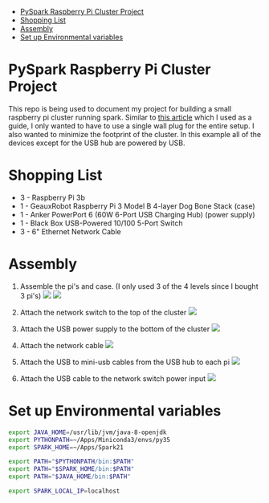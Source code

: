 <!-- TOC depthFrom:1 depthTo:6 withLinks:1 updateOnSave:1 orderedList:0 -->

- [PySpark Raspberry Pi Cluster Project](#pyspark-raspberry-pi-cluster-project)
- [Shopping List](#shopping-list)
- [Assembly](#assembly)
- [Set up Environmental variables](#set-up-environmental-variables)

<!-- /TOC -->

# PySpark Raspberry Pi Cluster Project

This repo is being used to document my project for building a small raspberry pi cluster running spark. Similar to [this article](http://makezine.com/projects/build-a-compact-4-node-raspberry-pi-cluster/) which I used as a guide, I only wanted to have to use a single wall plug for the entire setup. I also wanted to minimize the footprint of the cluster. In this example all of the devices except for the USB hub are powered by USB.

# Shopping List
* 3 - Raspberry Pi 3b
* 1 - GeauxRobot Raspberry Pi 3 Model B 4-layer Dog Bone Stack (case)
* 1 - Anker PowerPort 6 (60W 6-Port USB Charging Hub) (power supply)
* 1 - Black Box USB-Powered 10/100 5-Port Switch
* 3 - 6" Ethernet Network Cable

# Assembly

1) Assemble the pi's and case. (I only used 3 of the 4 levels since I bought 3 pi's)
![](images/img01.jpg)
![](images/img03.jpg)

2) Attach the network switch to the top of the cluster
![](images/img04.jpg)

3) Attach the USB power supply to the bottom of the cluster
![](images/img05.jpg)

4) Attach the network cable
![](images/img06.jpg)

5) Attach the USB to mini-usb cables from the USB hub to each pi
![](images/img07.jpg)

6) Attach the USB cable to the network switch power input
![](images/img08.jpg)






# Set up Environmental variables

```sh
export JAVA_HOME=/usr/lib/jvm/java-8-openjdk
export PYTHONPATH=~/Apps/Miniconda3/envs/py35
export SPARK_HOME=~/Apps/Spark21

export PATH="$PYTHONPATH/bin:$PATH"
export PATH="$SPARK_HOME/bin:$PATH"
export PATH="$JAVA_HOME/bin:$PATH"

export SPARK_LOCAL_IP=localhost
```
